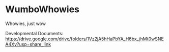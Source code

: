 # WumboWhowies
Whowies, just wow

Developmental Documents: 
https://drive.google.com/drive/folders/1Vz2jA5hHaPbYA_H6bx_jhMt0wSNEA4Xv?usp=share_link